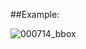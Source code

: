 ##Example:

![000714_bbox](https://user-images.githubusercontent.com/35779029/172876029-4d4a6cc1-ab78-45a3-ac5c-af87d30b5921.png)

